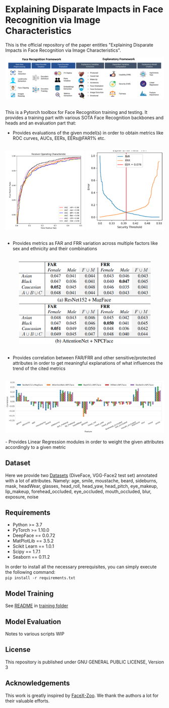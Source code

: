 # Explaining Disparate Impacts in Face Recognition via Image Characteristics

This is the official repository of the paper entitles "Explaining Disparate Impacts in Face Recognition via Image Characteristics".
<br>
<div align="center">
 <img src="./images/overview.png"  width="750" alt="ROC curve Example"/> 
</div>
<br>

This is a Pytorch toolbox for Face Recognition training and testing. 
It provides a training part with various SOTA Face Recognition backbones and heads and
an evaluation part that:
- Provides evaluations of the given model(s) in order to obtain metrics like ROC curves, AUCs, EERs, EERs@FAR1% etc.
<br>
<div align="center">
 <img src="./images/ROC.png" height="250" width="250" alt="ROC curve Example"/> <img src="./images/EER.png" height="250" width="250" alt="EER graph Example"/>
</div>
<br>

- Provides metrics as FAR and FRR variation across multiple factors like sex and ethnicity and their combinations
<br>
<div align="center">
 <img src="images/net1.png"  height="130" width="420" alt="Table Example 1"/> <img src="images/net2.png"  height="130" width="420" alt="Table Example 2"/>
</div>
<br>

- Provides correlation between FAR/FRR and other sensitive/protected attributes in order to get meaningful explanations of what influences the trend of the cited metrics
<br>
<div align="center">
 <img src="images/corr.png"  width="750" alt="Correlation Example"/> 
</div>
<br>
- Provides Linear Regression modules in order to weight the given attributes accordingly to a given metric

## Dataset
 Here we provide two <a href="https://drive.google.com/drive/folders/1LNLOO157NPUOAfCWDtMxJpmDVkbn8eu4?usp=sharing" target="_blank">Datasets</a>
 (DiveFace, VGG-Face2 test set) annotated with a lot of attributes. Namely:
age, smile, moustache, beard, sideburns, mask, headWear, glasses, head_roll, head_yaw, head_pitch, eye_makeup, lip_makeup, forehead_occluded, eye_occluded, mouth_occluded, blur, exposure, noise

## Requirements
- Python >= 3.7
- PyTorch >= 1.10.0
- DeepFace == 0.0.72
- MatPlotLib == 3.5.2
- Scikit Learn == 1.0.1
- Scipy == 1.7.1
- Seaborn == 0.11.2

In order to install all the necessary prerequisites, you can simply execute the following command: \
`pip install -r requirements.txt`

## Model Training
See <a href="training/README.md" target="_blank">README</a> in <a href="training" target="_blank">training folder</a>
## Model Evaluation
 Notes to various scripts WIP

## License

This repository is published under GNU GENERAL PUBLIC LICENSE, Version 3



## Acknowledgements

This work is greatly inspired by <a href="https://github.com/JDAI-CV/FaceX-Zoo/" target="_blank">FaceX-Zoo</a>. We thank the authors a lot for their valuable efforts.

